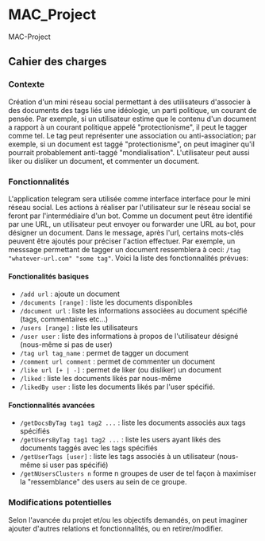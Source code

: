 # MAC_Project
MAC-Project

## Cahier des charges

### Contexte
Création d'un mini réseau social permettant à des utilisateurs d'associer à des documents des tags liés une idéologie, un parti politique, un courant de pensée. Par exemple, si un utilisateur estime que le contenu d'un document a rapport à un courant politique appelé "protectionisme", il peut le tagger comme tel. Le tag peut représenter une association ou anti-association; par exemple, si un document est taggé "protectionisme", on peut imaginer qu'il pourrait probablement anti-taggé "mondialisation".
L'utilisateur peut aussi liker ou disliker un document, et commenter un document.

### Fonctionnalités
L'application telegram sera utilisée comme interface interface pour le mini réseau social.
Les actions à réaliser par l'utilisateur sur le réseau social se feront par l'intermédiaire d'un bot.
Comme un document peut être identifié par une URL, un utilisateur peut envoyer ou forwarder une URL au bot, pour désigner un document. Dans le message, après l'url, certains mots-clés peuvent être ajoutés pour préciser l'action  effectuer. Par exemple, un messsage permettant de tagger un document ressemblera à ceci: ```/tag "whatever-url.com" "some tag"```.
Voici la liste des fonctionnalités prévues:
#### Fonctionalités basiques
- ```/add url``` : ajoute un document
- ```/documents [range]``` : liste les documents disponibles
- ```/document url``` : liste les informations associées au document spécifié (tags, commentaires etc...)
- ```/users [range]``` : liste les utilisateurs
- ```/user user``` : liste des informations à propos de l'utilisateur désigné (nous-même si pas de user)
- ```/tag url tag_name``` : permet de tagger un document
- ```/comment url comment``` : permet de commenter un document
- ```/like url [+ | -]``` : permet de liker (ou disliker) un document
- ```/liked``` : liste les documents likés par nous-même
- ```/likedBy user``` : liste les documents likés par l'user spécifié.
#### Fonctionnalités avancées
- ```/getDocsByTag tag1 tag2 ...``` : liste les documents associés aux tags spécifiés
- ```/getUsersByTag tag1 tag2 ...``` : liste les users ayant likés des documents taggés avec les tags spécifiés
- ```/getUserTags [user]``` : liste les tags associés à un utilisateur (nous-même si user pas spécifié)
- ```/getNUsersClusters n``` forme n groupes de user de tel façon à maximiser la "ressemblance" des users au sein de ce groupe.
### Modifications potentielles
Selon l'avancée du projet et/ou les objectifs demandés, on peut imaginer ajouter d'autres relations et fonctionnalités, ou en retirer/modifier.
